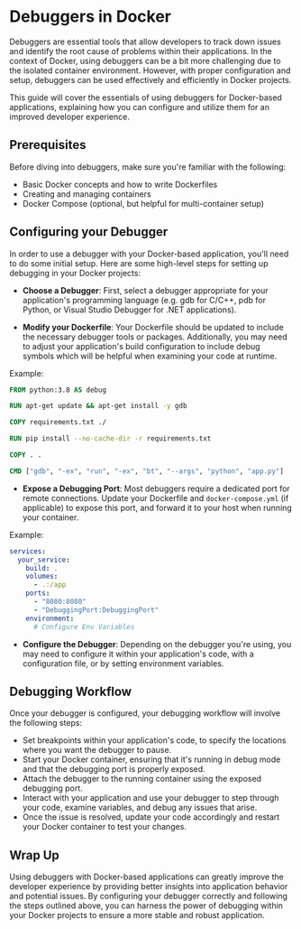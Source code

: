 # Debuggers in Docker

Debuggers are essential tools that allow developers to track down issues and identify the root cause of problems within their applications. In the context of Docker, using debuggers can be a bit more challenging due to the isolated container environment. However, with proper configuration and setup, debuggers can be used effectively and efficiently in Docker projects.

This guide will cover the essentials of using debuggers for Docker-based applications, explaining how you can configure and utilize them for an improved developer experience.

## Prerequisites

Before diving into debuggers, make sure you're familiar with the following:

- Basic Docker concepts and how to write Dockerfiles
- Creating and managing containers
- Docker Compose (optional, but helpful for multi-container setup)

## Configuring your Debugger

In order to use a debugger with your Docker-based application, you'll need to do some initial setup. Here are some high-level steps for setting up debugging in your Docker projects:

- **Choose a Debugger**: First, select a debugger appropriate for your application's programming language (e.g. gdb for C/C++, pdb for Python, or Visual Studio Debugger for .NET applications).

- **Modify your Dockerfile**: Your Dockerfile should be updated to include the necessary debugger tools or packages. Additionally, you may need to adjust your application's build configuration to include debug symbols which will be helpful when examining your code at runtime.

Example:
```Dockerfile
FROM python:3.8 AS debug

RUN apt-get update && apt-get install -y gdb

COPY requirements.txt ./

RUN pip install --no-cache-dir -r requirements.txt

COPY . .

CMD ["gdb", "-ex", "run", "-ex", "bt", "--args", "python", "app.py"]
```

- **Expose a Debugging Port**: Most debuggers require a dedicated port for remote connections. Update your Dockerfile and `docker-compose.yml` (if applicable) to expose this port, and forward it to your host when running your container.

Example:
```yml
services:
  your_service:
    build: .
    volumes:
      - .:/app
    ports:
      - "8080:8080"
      - "DebuggingPort:DebuggingPort"
    environment:
      # Configure Env Variables
```

- **Configure the Debugger**: Depending on the debugger you're using, you may need to configure it within your application's code, with a configuration file, or by setting environment variables.

## Debugging Workflow

Once your debugger is configured, your debugging workflow will involve the following steps:

- Set breakpoints within your application's code, to specify the locations where you want the debugger to pause.
- Start your Docker container, ensuring that it's running in debug mode and that the debugging port is properly exposed.
- Attach the debugger to the running container using the exposed debugging port.
- Interact with your application and use your debugger to step through your code, examine variables, and debug any issues that arise.
- Once the issue is resolved, update your code accordingly and restart your Docker container to test your changes.

## Wrap Up

Using debuggers with Docker-based applications can greatly improve the developer experience by providing better insights into application behavior and potential issues. By configuring your debugger correctly and following the steps outlined above, you can harness the power of debugging within your Docker projects to ensure a more stable and robust application.